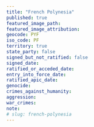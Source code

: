 ```yaml
---
title: "French Polynesia"
published: true
featured_image_path:
featured_image_attribution:
geocode: PYF
iso_code: PF
territory: true
state_party: false
signed_but_not_ratified: false
signed_date:
ratified_or_acceded_date:
entry_into_force_date:
ratified_apic_date:
genocide:
crimes_against_humanity:
aggression:
war_crimes:
note:
# slug: french-polynesia
---
```

